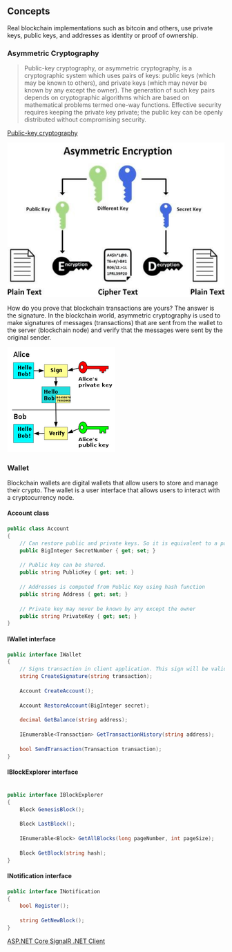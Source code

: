 ## Concepts

Real blockchain implementations such as bitcoin and others, use private keys, public keys, and addresses as identity or proof of ownership.

### Asymmetric Cryptography

> Public-key cryptography, or asymmetric cryptography, is a cryptographic system which uses pairs of keys: public keys (which may be known to others), and private keys (which may never be known by any except the owner). The generation of such key pairs depends on cryptographic algorithms which are based on mathematical problems termed one-way functions. Effective security requires keeping the private key private; the public key can be openly distributed without compromising security.

[Public-key cryptography](https://en.wikipedia.org/wiki/Public-key_cryptography)

![Asymetric Encryption](./Asymetric_Encryption.png)

How do you prove that blockchain transactions are yours? The answer is the signature. In the blockchain world, asymmetric cryptography is used to make signatures of messages (transactions) that are sent from the wallet to the server (blockchain node) and verify that the messages were sent by the original sender.

![Signing Data](./Signing_Data.png)

### Wallet

Blockchain wallets are digital wallets that allow users to store and manage their crypto. The wallet is a user interface that allows users to interact with a cryptocurrency node.

#### Account class

```csharp
public class Account
{
    // Can restore public and private keys. So it is equivalent to a password.
    public BigInteger SecretNumber { get; set; }
    
    // Public key can be shared.
    public string PublicKey { get; set; }
    
    // Addresses is computed from Public Key using hash function
    public string Address { get; set; }    
    
    // Private key may never be known by any except the owner
    public string PrivateKey { get; set; }
}
```

#### IWallet interface

```csharp
public interface IWallet
{
    // Signs transaction in client application. This sign will be validated on the server. It will be recived in gRPC Communication SendTransaction method in BChainService
    string CreateSignature(string transaction);
    
    Account CreateAccount();
    
    Account RestoreAccount(BigInteger secret);
    
    decimal GetBalance(string address);
    
    IEnumerable<Transaction> GetTransactionHistory(string address);
    
    bool SendTransaction(Transaction transaction);
}
```

#### IBlockExplorer interface

```csharp

public interface IBlockExplorer 
{
    Block GenesisBlock();
    
    Block LastBlock();
    
    IEnumerable<Block> GetAllBlocks(long pageNumber, int pageSize);
    
    Block GetBlock(string hash);
}

```

#### INotification interface

```csharp
public interface INotification
{
    bool Register();
    
    string GetNewBlock();
}
```

[ASP.NET Core SignalR .NET Client](https://docs.microsoft.com/en-us/aspnet/core/signalr/dotnet-client?view=aspnetcore-5.0&tabs=visual-studio)
